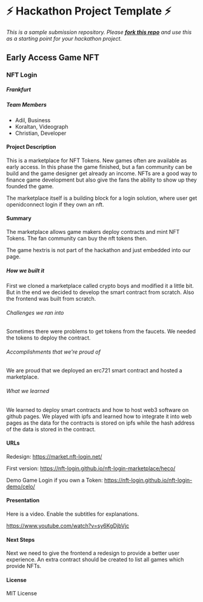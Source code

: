 
# ⚡ Hackathon Project Template ⚡
_This is a sample submission repository.
Please [__fork this repo__](https://help.github.com/articles/fork-a-repo/) and use this as a starting point for your hackathon project._

## Early Access Game NFT
### NFT Login

##### Frankfurt

##### Team Members
- Adil, Business
- Koraltan, Videograph
- Christian, Developer

#### Project Description
This is a marketplace for NFT Tokens.
New games often are available as early access. In this phase the game finished, but a fan community can be build and the game designer get already an income.
NFTs are a good way to finance game development but also give the fans the ability to show up they founded the game.

The marketplace itself is a building block for a login solution, where user get openidconnect login if they own an nft.

#### Summary
The marketplace allows game makers deploy contracts and mint NFT Tokens.
The fan community can buy the nft tokens then.

The game hextris is not part of the hackathon and just embedded into our page.

##### How we built it

First we cloned a marketplace called crypto boys and modified it a little bit.
But in the end we decided to develop the smart contract from scratch.
Also the frontend was built from scratch.

###### Challenges we ran into

Sometimes there were problems to get tokens from the faucets.
We needed the tokens to deploy the contract.

###### Accomplishments that we're proud of

We are proud that we deployed an erc721 smart contract and hosted a marketplace.

###### What we learned

We learned to deploy smart contracts and how to host web3 software on github pages.
We played with ipfs and learned how to integrate it into web pages as the data for the contracts is stored on ipfs while the
hash address of the data is stored in the contract.

#### URLs

Redesign: https://market.nft-login.net/

First version: https://nft-login.github.io/nft-login-marketplace/heco/

Demo Game Login if you own a Token: https://nft-login.github.io/nft-login-demo/celo/

#### Presentation
Here is a video. Enable the subtitles for explanations.

https://www.youtube.com/watch?v=sy6KgDjbVjc

#### Next Steps
Next we need to give the frontend a redesign to provide a better user experience.
An extra contract should be created to list all games which provide NFTs.

#### License
MIT License
